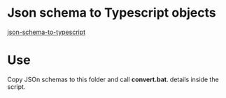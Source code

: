 # Json schema to Typescript objects

[json-schema-to-typescript](https://www.npmjs.com/package/json-schema-to-typescript)

# Use

Copy JSOn schemas to this folder and call **convert.bat**.  details inside the script.